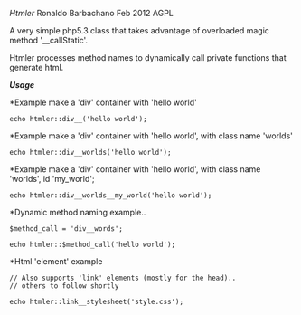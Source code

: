 *Htmler*
Ronaldo Barbachano
Feb 2012
AGPL
	
A very simple php5.3 class that takes advantage of overloaded magic method '__callStatic'.
	
Htmler processes method names to dynamically call private functions	that generate html.
	
***Usage***



*Example make a 'div' container with 'hello world'
	
	echo htmler::div__('hello world');
	
*Example make a 'div' container with 'hello world', with class name 'worlds'
	
	echo htmler::div__worlds('hello world');
	
*Example make a 'div' container with 'hello world', with class name 'worlds', id 'my_world';
	
	echo htmler::div__worlds__my_world('hello world');

*Dynamic method naming example..

	$method_call = 'div__words';
		
	echo htmler::$method_call('hello world');
	
*Html 'element' example

	// Also supports 'link' elements (mostly for the head)..
	// others to follow shortly

	echo htmler::link__stylesheet('style.css');
	
